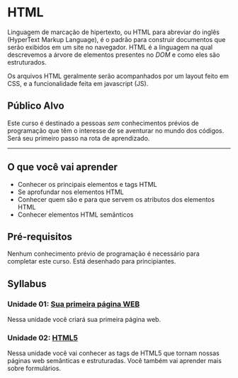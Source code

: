 # HTML

Linguagem de marcação de hipertexto, ou HTML para abreviar do
inglês (HyperText Markup Language), é o padrão para construir
documentos que serão exibidos em um site no navegador.
HTML é a linguagem na qual descrevemos a árvore de elementos presentes
no _DOM_ e como eles são estruturados.

Os arquivos HTML geralmente serão acompanhados por um layout
feito em CSS, e a funcionalidade feita em javascript (JS).

## Público Alvo

Este curso é destinado a pessoas _sem_ conhecimentos prévios de programação que
têm o interesse de se aventurar no mundo dos códigos. Será seu primeiro passo na
rota de aprendizado.

***

## O que você vai aprender

* Conhecer os principais elementos e tags HTML
* Se aprofundar nos elementos HTML
* Conhecer quem são e para que servem os atributos dos elementos HTML
* Conhecer elementos HTML semânticos

## Pré-requisitos

Nenhum conhecimento prévio de programação é necessário para completar este curso.
Está desenhado para principiantes.

## Syllabus

### Unidade 01: [Sua primeira página WEB](01-intro)

Nessa unidade você criará sua primeira página web.

### Unidade 02: [HTML5](02-html5)

Nessa unidade você vai conhecer as tags de HTML5 que tornam nossas páginas web
semânticas e estruturadas. Você também vai aprender mais sobre formulários.

